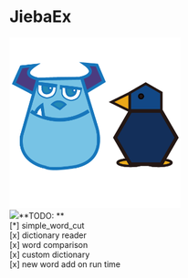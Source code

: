 # JiebaEx

<img src="/happychi.gif" width="300">
<br>
<img src="https://github.com/favicon.ico" width="48">**TODO: ** <br>
[*] simple_word_cut <br>
[x] dictionary reader <br>
[x] word comparison <br>
[x] custom dictionary <br>
[x] new word add on run time
